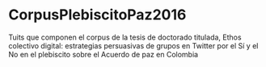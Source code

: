 # CorpusPlebiscitoPaz2016
Tuits que componen el corpus de la tesis de doctorado titulada, Ethos colectivo digital: estrategias persuasivas de grupos en Twitter por el Sí y el No en el plebiscito sobre el Acuerdo de paz en Colombia
